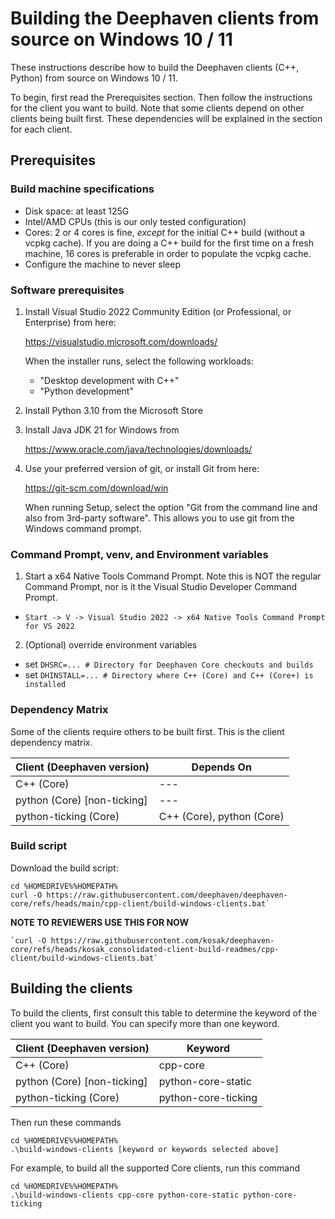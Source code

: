 # Building the Deephaven clients from source on Windows 10 / 11

These instructions describe how to build the Deephaven clients (C++, Python)
from source on Windows 10 / 11.

To begin, first read the Prerequisites section. Then follow the instructions for the client you
want to build. Note that some clients depend on other clients being built first. These
dependencies will be explained in the section for each client.

## Prerequisites

### Build machine specifications

* Disk space: at least 125G
* Intel/AMD CPUs (this is our only tested configuration)
* Cores: 2 or 4 cores is fine, *except* for the initial C++ build (without a vcpkg cache).
  If you are doing a C++ build for the first time on a fresh machine, 16 cores is preferable
  in order to populate the vcpkg cache.
* Configure the machine to never sleep

### Software prerequisites

1. Install Visual Studio 2022 Community Edition (or Professional, or Enterprise)
   from here:

   https://visualstudio.microsoft.com/downloads/

   When the installer runs, select the following workloads:
   * "Desktop development with C++"
   * "Python development"

2. Install Python 3.10 from the Microsoft Store

3. Install Java JDK 21 for Windows from

   https://www.oracle.com/java/technologies/downloads/

4. Use your preferred version of git, or install Git from here:

   https://git-scm.com/download/win

   When running Setup, select the option "Git from the command line and also
   from 3rd-party software". This allows you to use git from the Windows command
   prompt.

### Command Prompt, venv, and Environment variables

1. Start a x64 Native Tools Command Prompt. Note this is NOT the regular Command Prompt,
   nor is it the Visual Studio Developer Command Prompt. 

* `Start -> V -> Visual Studio 2022 -> x64 Native Tools Command Prompt for VS 2022`

2. (Optional) override environment variables

* set `DHSRC=... # Directory for Deephaven Core checkouts and builds`
* set `DHINSTALL=... # Directory where C++ (Core) and C++ (Core+) is installed`


### Dependency Matrix

Some of the clients require others to be built first. This is the client dependency matrix.

| Client (Deephaven version)  | Depends On                |
|-----------------------------|---------------------------|
| C++ (Core)                  | ---                       |
| python (Core) [non-ticking] | ---                       |
| python-ticking (Core)       | C++ (Core), python (Core) |

### Build script

Download the build script:

```
cd %HOMEDRIVE%%HOMEPATH%
curl -O https://raw.githubusercontent.com/deephaven/deephaven-core/refs/heads/main/cpp-client/build-windows-clients.bat`
```

**NOTE TO REVIEWERS USE THIS FOR NOW**
```
`curl -O https://raw.githubusercontent.com/kosak/deephaven-core/refs/heads/kosak_consolidated-client-build-readmes/cpp-client/build-windows-clients.bat`
```

## Building the clients

To build the clients, first consult this table to determine the keyword of the client
you want to build. You can specify more than one keyword.

| Client (Deephaven version)    | Keyword                 |
|-------------------------------|-------------------------|
| C++ (Core)                    | cpp-core                |
| python (Core) [non-ticking]   | python-core-static      |
| python-ticking (Core)         | python-core-ticking     |

Then run these commands

```
cd %HOMEDRIVE%%HOMEPATH%
.\build-windows-clients [keyword or keywords selected above]
```

For example, to build all the supported Core clients, run this command

```
cd %HOMEDRIVE%%HOMEPATH%
.\build-windows-clients cpp-core python-core-static python-core-ticking
```
